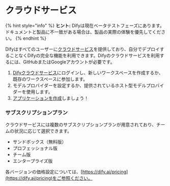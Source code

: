 # クラウドサービス

{% hint style="info" %}
**ヒント:** Difyは現在ベータテストフェーズにあります。ドキュメントと製品に不一致がある場合は、製品の実際の体験を優先してください。
{% endhint %}

Difyはすべてのユーザーに[クラウドサービス](http://cloud.dify.ai)を提供しており、自分でデプロイすることなくDifyの完全な機能を利用できます。Difyのクラウドサービスを利用するには、GitHubまたはGoogleアカウントが必要です。

1. [Difyクラウドサービス](https://cloud.dify.ai)にログインし、新しいワークスペースを作成するか、既存のワークスペースに参加します。
2. モデルプロバイダーを設定するか、提供されているホスト型モデルプロバイダーを使用します。
3. [アプリケーションを作成](../guides/application_orchestrate/creating-an-application.md)しましょう！

### サブスクリプションプラン

クラウドサービスには複数のサブスクリプションプランが用意されており、チームの状況に応じて選択できます。

* サンドボックス（無料版）
* プロフェッショナル版
* チーム版
* エンタープライズ版

各バージョンの価格設定については、[https://dify.ai/pricing](https://dify.ai/pricing)をご参照ください。